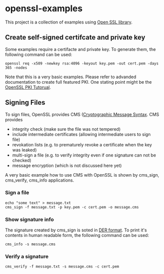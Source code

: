 # openssl-examples

This project is a collection of examples using [Open SSL library](https://www.openssl.org/).

## Create self-signed certifcate and private key

Some examples require a certifacte and private key. To generate them, the following
command can be used:

    openssl req -x509 -newkey rsa:4096 -keyout key.pem -out cert.pem -days 365 -nodes

Note that this is a very basic examples. Please refer to advanded documentation to create
full featured PKI. One stating point might be the [OpenSSL PKI Tutorual](https://pki-tutorial.readthedocs.io/).

## Signing Files

To sign files, OpenSSL provides CMS ([Cryptographic Message Syntax](https://en.wikipedia.org/wiki/Cryptographic_Message_Syntax). CMS provides

*   integrity check (make sure the file was not tempered)
*   include intermediate certificates (allowing intermediate users to sign file)
*   revokation lists  (e.g. to prematurely revoke a certificate when the key was leaked)
*   multi-sign a file (e.g. to verify integrity even if one signature can not be checked)
*   message encryption (which is not discussed here yet)

A very basic example how to use CMS with OpenSSL is shown by cms_sign, cms_verify, cms_info applications.

### Sign a file

    echo "some text" > message.txt
    cms_sign -f message.txt -p key.pem -c cert.pem -o message.cms
    
### Show signature info

The signature created by cms_sign is soted in [DER format](https://wiki.openssl.org/index.php/DER). To print it's contents in human readable form, the following command can be used:

    cms_info -s message.cms

###  Verify a signature

    cms_verify -f message.txt -s message.cms -c cert.pem

